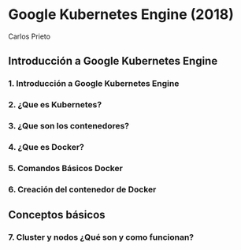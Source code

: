 # Google Kubernetes Engine (2018)

Carlos Prieto


## Introducción a Google Kubernetes Engine


### 1. Introducción a Google Kubernetes Engine



### 2. ¿Que es Kubernetes?



### 3. ¿Que son los contenedores?



### 4. ¿Que es Docker?



### 5. Comandos Básicos Docker



### 6. Creación del contenedor de Docker


## Conceptos básicos

### 7. Cluster y nodos ¿Qué son y como funcionan?